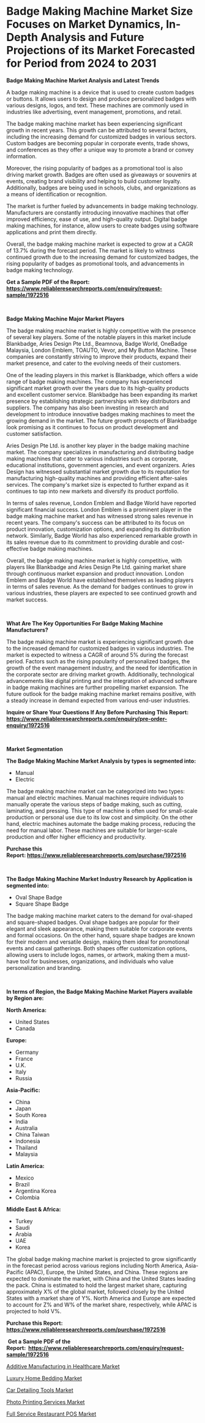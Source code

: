 <p><h1>Badge Making Machine Market Size Focuses on Market Dynamics, In-Depth Analysis and Future Projections of its Market Forecasted for Period from 2024 to 2031</h1></p><p><strong>Badge Making Machine Market Analysis and Latest Trends</strong></p>
<p><p>A badge making machine is a device that is used to create custom badges or buttons. It allows users to design and produce personalized badges with various designs, logos, and text. These machines are commonly used in industries like advertising, event management, promotions, and retail.</p><p>The badge making machine market has been experiencing significant growth in recent years. This growth can be attributed to several factors, including the increasing demand for customized badges in various sectors. Custom badges are becoming popular in corporate events, trade shows, and conferences as they offer a unique way to promote a brand or convey information.</p><p>Moreover, the rising popularity of badges as a promotional tool is also driving market growth. Badges are often used as giveaways or souvenirs at events, creating brand visibility and helping to build customer loyalty. Additionally, badges are being used in schools, clubs, and organizations as a means of identification or recognition.</p><p>The market is further fueled by advancements in badge making technology. Manufacturers are constantly introducing innovative machines that offer improved efficiency, ease of use, and high-quality output. Digital badge making machines, for instance, allow users to create badges using software applications and print them directly.</p><p>Overall, the badge making machine market is expected to grow at a CAGR of 13.7% during the forecast period. The market is likely to witness continued growth due to the increasing demand for customized badges, the rising popularity of badges as promotional tools, and advancements in badge making technology.</p></p>
<p><strong>Get a Sample PDF of the Report:&nbsp; <a href="https://www.reliableresearchreports.com/enquiry/request-sample/1972516">https://www.reliableresearchreports.com/enquiry/request-sample/1972516</a></strong></p>
<p>&nbsp;</p>
<p><strong>Badge Making Machine Major Market Players</strong></p>
<p><p>The badge making machine market is highly competitive with the presence of several key players. Some of the notable players in this market include Blankbadge, Aries Design Pte Ltd., Beamnova, Badge World, OneBadge Malaysia, London Emblem, TOAUTO, Vevor, and My Button Machine. These companies are constantly striving to improve their products, expand their market presence, and cater to the evolving needs of their customers.</p><p>One of the leading players in this market is Blankbadge, which offers a wide range of badge making machines. The company has experienced significant market growth over the years due to its high-quality products and excellent customer service. Blankbadge has been expanding its market presence by establishing strategic partnerships with key distributors and suppliers. The company has also been investing in research and development to introduce innovative badges making machines to meet the growing demand in the market. The future growth prospects of Blankbadge look promising as it continues to focus on product development and customer satisfaction.</p><p>Aries Design Pte Ltd. is another key player in the badge making machine market. The company specializes in manufacturing and distributing badge making machines that cater to various industries such as corporate, educational institutions, government agencies, and event organizers. Aries Design has witnessed substantial market growth due to its reputation for manufacturing high-quality machines and providing efficient after-sales services. The company's market size is expected to further expand as it continues to tap into new markets and diversify its product portfolio.</p><p>In terms of sales revenue, London Emblem and Badge World have reported significant financial success. London Emblem is a prominent player in the badge making machine market and has witnessed strong sales revenue in recent years. The company's success can be attributed to its focus on product innovation, customization options, and expanding its distribution network. Similarly, Badge World has also experienced remarkable growth in its sales revenue due to its commitment to providing durable and cost-effective badge making machines.</p><p>Overall, the badge making machine market is highly competitive, with players like Blankbadge and Aries Design Pte Ltd. gaining market share through continuous market expansion and product innovation. London Emblem and Badge World have established themselves as leading players in terms of sales revenue. As the demand for badges continues to grow in various industries, these players are expected to see continued growth and market success.</p></p>
<p>&nbsp;</p>
<p><strong>What Are The Key Opportunities For Badge Making Machine Manufacturers?</strong></p>
<p><p>The badge making machine market is experiencing significant growth due to the increased demand for customized badges in various industries. The market is expected to witness a CAGR of around 5% during the forecast period. Factors such as the rising popularity of personalized badges, the growth of the event management industry, and the need for identification in the corporate sector are driving market growth. Additionally, technological advancements like digital printing and the integration of advanced software in badge making machines are further propelling market expansion. The future outlook for the badge making machine market remains positive, with a steady increase in demand expected from various end-user industries.</p></p>
<p><strong>Inquire or Share Your Questions If Any Before Purchasing This Report: <a href="https://www.reliableresearchreports.com/enquiry/pre-order-enquiry/1972516">https://www.reliableresearchreports.com/enquiry/pre-order-enquiry/1972516</a></strong></p>
<p>&nbsp;</p>
<p><strong>Market Segmentation</strong></p>
<p><strong>The Badge Making Machine Market Analysis by types is segmented into:</strong></p>
<p><ul><li>Manual</li><li>Electric</li></ul></p>
<p><p>The badge making machine market can be categorized into two types: manual and electric machines. Manual machines require individuals to manually operate the various steps of badge making, such as cutting, laminating, and pressing. This type of machine is often used for small-scale production or personal use due to its low cost and simplicity. On the other hand, electric machines automate the badge making process, reducing the need for manual labor. These machines are suitable for larger-scale production and offer higher efficiency and productivity.</p></p>
<p><strong>Purchase this Report:&nbsp;<a href="https://www.reliableresearchreports.com/purchase/1972516">https://www.reliableresearchreports.com/purchase/1972516</a></strong></p>
<p>&nbsp;</p>
<p><strong>The Badge Making Machine Market Industry Research by Application is segmented into:</strong></p>
<p><ul><li>Oval Shape Badge</li><li>Square Shape Badge</li></ul></p>
<p><p>The badge making machine market caters to the demand for oval-shaped and square-shaped badges. Oval shape badges are popular for their elegant and sleek appearance, making them suitable for corporate events and formal occasions. On the other hand, square shape badges are known for their modern and versatile design, making them ideal for promotional events and casual gatherings. Both shapes offer customization options, allowing users to include logos, names, or artwork, making them a must-have tool for businesses, organizations, and individuals who value personalization and branding.</p></p>
<p>&nbsp;</p>
<p><strong>In terms of Region, the Badge Making Machine Market Players available by Region are:</strong></p>
<p>
    <p> <strong> North America: </strong>
        <ul>
            <li>United States</li>
            <li>Canada</li>
        </ul>
        </p> 
    <p> <strong> Europe: </strong>
        <ul>
            <li>Germany</li>
            <li>France</li>
            <li>U.K.</li>
            <li>Italy</li>
            <li>Russia</li>
        </ul>
        </p> 
    <p> <strong> Asia-Pacific: </strong>
        <ul>
            <li>China</li>
            <li>Japan</li>
            <li>South Korea</li>
            <li>India</li>
            <li>Australia</li>
            <li>China Taiwan</li>
            <li>Indonesia</li>
            <li>Thailand</li>
            <li>Malaysia</li>
        </ul>
        </p> 
    <p> <strong> Latin America: </strong>
        <ul>
            <li>Mexico</li>
            <li>Brazil</li>
            <li>Argentina Korea</li>
            <li>Colombia</li>
        </ul>
        </p> 
    <p> <strong> Middle East & Africa: </strong>
        <ul>
            <li>Turkey</li>
            <li>Saudi</li>
            <li>Arabia</li>
            <li>UAE</li>
            <li>Korea</li>
        </ul>
    </p>
    </p>
<p><p>The global badge making machine market is projected to grow significantly in the forecast period across various regions including North America, Asia-Pacific (APAC), Europe, the United States, and China. These regions are expected to dominate the market, with China and the United States leading the pack. China is estimated to hold the largest market share, capturing approximately X% of the global market, followed closely by the United States with a market share of Y%. North America and Europe are expected to account for Z% and W% of the market share, respectively, while APAC is projected to hold V%.</p></p>
<p><strong>Purchase this Report: <a href="https://www.reliableresearchreports.com/purchase/1972516">https://www.reliableresearchreports.com/purchase/1972516</a></strong></p>
<p>&nbsp;<strong>Get a Sample PDF of the Report:&nbsp;&nbsp;<a href="https://www.reliableresearchreports.com/enquiry/request-sample/1972516">https://www.reliableresearchreports.com/enquiry/request-sample/1972516</a></strong></p>
<p><strong></strong></p>
<p><p><a href="https://medium.com/@jaremington56468/additive-manufacturing-in-healthcare-market-size-and-market-trends-complete-industry-overview-0ca10a89bff6">Additive Manufacturing in Healthcare Market</a></p><p><a href="https://medium.com/@jaremington56468/luxury-home-bedding-market-furnishes-information-on-market-share-market-trends-and-market-growth-02ec51d4cd0b">Luxury Home Bedding Market</a></p><p><a href="https://medium.com/@jaremington56468/car-detailing-tools-market-analysis-its-cagr-market-segmentation-and-global-industry-overview-f3dac5989ff8">Car Detailing Tools Market</a></p><p><a href="https://medium.com/p/822b28072904/edit">Photo Printing Services Market</a></p><p><a href="https://medium.com/@jaremington56468/full-service-restaurant-pos-market-research-report-its-history-and-forecast-2023-to-2030-525e2e6d0228">Full Service Restaurant POS Market</a></p></p>
